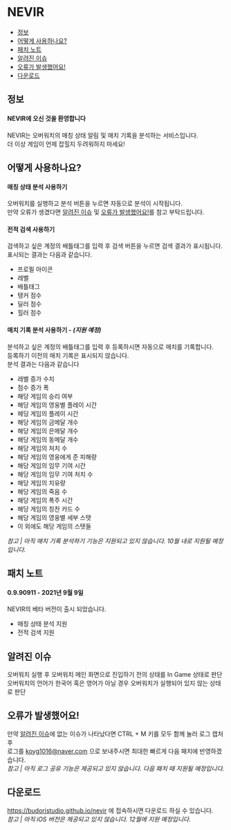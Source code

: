 # NEVIR
- [정보](#정보)
- [어떻게 사용하나요?](#어떻게-사용하나요)
- [패치 노트](#패치-노트)
- [알려진 이슈](#알려진-이슈)
- [오류가 발생했어요!](#오류가-발생했어요)
- [다운로드](#다운로드)


## 정보
#### NEVIR에 오신 것을 환영합니다
NEVIR는 오버워치의 매칭 상태 알림 및 매치 기록을 분석하는 서비스입니다. \
더 이상 게임이 언제 잡힐지 두려워하지 마세요!

## 어떻게 사용하나요?
#### 매칭 상태 분석 사용하기
오버워치를 실행하고 분석 버튼을 누르면 자동으로 분석이 시작됩니다. \
만약 오류가 생겼다면 [알려진 이슈](#알려진-이슈) 및 [오류가 발생했어요!](#오류가-발생했어요)를 참고 부탁드립니다.

#### 전적 검색 사용하기
검색하고 싶은 계정의 배틀태그를 입력 후 검색 버튼을 누르면 검색 결과가 표시됩니다. \
표시되는 결과는 다음과 같습니다.
- 프로필 아이콘
- 레벨
- 배틀태그
- 탱커 점수 
- 딜러 점수
- 힐러 점수

#### 매치 기록 분석 사용하기 - _(지원 예정)_
분석하고 싶은 계정의 배틀태그를 입력 후 등록하시면 자동으로 매치를 기록합니다. \
등록하기 이전의 매치 기록은 표시되지 않습니다. \
분석 결과는 다음과 같습니다
- 레벨 증가 수치
- 점수 증가 폭
- 해당 게임의 승리 여부
- 해당 게임의 영웅별 플레이 시간
- 헤딩 게임의 플레이 시간
- 해당 게임의 금메달 개수
- 해당 게임의 은메달 개수
- 해당 게임의 동메달 개수
- 해당 게임의 처치 수
- 해당 게임의 영웅에게 준 피해량
- 해당 게임의 임무 기여 시간
- 해당 게임의 임무 기여 처치 수
- 해당 게임의 치유량
- 해당 게임의 죽음 수
- 해당 게임의 폭주 시간
- 해당 게임의 칭찬 카드 수
- 해당 게임의 영웅별 세부 스탯
- 이 외에도 해당 게임의 스탯들

_참고 | 아직 매치 기록 분석하기 기능은 지원되고 있지 않습니다. 10월 내로 지원될 예정입니다._

## 패치 노트
#### 0.9.90911 - 2021년 9월 9일
NEVIR의 베타 버전이 출시 되었습니다.
- 매칭 상태 분석 지원
- 전적 검색 지원

## 알려진 이슈
오버워치 실행 후 오버워치 메인 화면으로 진입하기 전의 상태를 In Game 상태로 판단 \
오버워치의 언어가 한국어 혹은 영어가 아닐 경우 오버워치가 실행되어 있지 않는 상태로 판단 

## 오류가 발생했어요!
만약 [알려진 이슈](#알려진-이슈)에 없는 이슈가 나타났다면 CTRL + M 키를 모두 함께 눌러 로그 캡처 후 \
로그를 koyg1016@naver.com 으로 보내주시면 최대한 빠르게 다음 패치에 반영하겠습니다. \
_참고 | 아직 로그 공유 기능은 제공되고 있지 않습니다. 다음 패치 때 지원될 예정입니다._

## 다운로드
https://budoristudio.github.io/nevir 에 접속하시면 다운로드 하실 수 있습니다. \
_참고 | 아직 iOS 버전은 제공되고 있지 않습니다. 12월에 지원 예정입니다._
